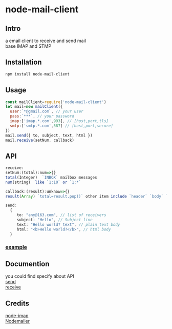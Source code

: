 # node-mail-client
## Intro
a email client to receive and send mail  
base IMAP and STMP
## Installation
``` js
npm install node-mail-client
```
## Usage
```js
const mailClient=require('node-mail-client')
let mail=new mailClient({
  user:`*@gmail.com`, // your user 
  pass:`***`, // your password
  imap:['imap.*.com',993], // [host,port,tls]
  smtp:['smtp.*.com',587] // [host,port,secure]
})
mail.send({ to, subject, text, html })
mail.receive(setNum, callback)
```
## API
```ts
receive:
setNum:(total):num=>{}
total(Integer)  `INBOX` mailbox messages 
num(string)  like `1:10` or `1:*`

callback:(result):unknow=>{}
result(Array) `total=result.pop()` other item include `header` `body` `attr` `contentType`

send:
  {
     to: "any@163.com", // list of receivers
     subject: "Hello", // Subject line
     text: "Hello world? text", // plain text body
     html: "<b>Hello world?</b>", // html body
  }  
```
### [example](./example/test.js)
## Documention
you could find specify  about API  
[send](https://nodemailer.com/about/)  
[receive](https://github.com/mscdex/node-imap)  

## Credits
[node-imap](https://github.com/mscdex/node-imap)  
[Nodemailer](https://github.com/nodemailer/nodemailer)
